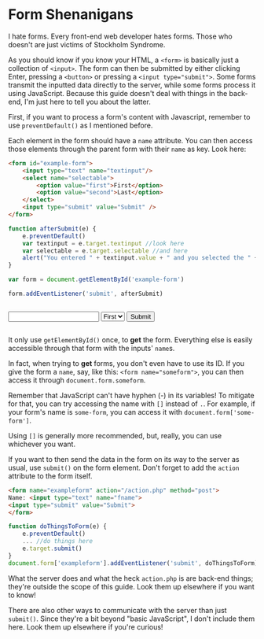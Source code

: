 # Form Shenanigans
I hate forms. Every front-end web developer hates forms. Those who doesn't are just victims of Stockholm Syndrome.

As you should know if you know your HTML, a `<form>` is basically just a collection of `<input>`. The form can then be submitted by either clicking Enter, pressing a `<button>` or pressing a `<input type="submit">`. Some forms transmit the inputted data directly to the server, while some forms process it using JavaScript. Because this guide doesn't deal with things in the back-end, I'm just here to tell you about the latter.

First, if you want to process a form's content with Javascript, remember to use `preventDefault()` as I mentioned before.

Each element in the form should have a `name` attribute. You can then access those elements through the parent form with their `name` as key. Look here:

```html
<form id="example-form">
	<input type="text" name="textinput"/>
	<select name="selectable">
		<option value="first">First</option>
		<option value="second">Last</option>
	</select>
	<input type="submit" value="Submit" />
</form>
```

```js
function afterSubmit(e) {
	e.preventDefault()
	var textinput = e.target.textinput //look here
	var selectable = e.target.selectable //and here
	alert("You entered " + textinput.value + " and you selected the " + selectable.value + " option.") 
}

var form = document.getElementById('example-form')

form.addEventListener('submit', afterSubmit)
```

<form style="margin: 2em 0;" id="example-form">
	<input type="text" name="textinput"/>
	<select name="selectable">
		<option value="first">First</option>
		<option value="second">Last</option>
	</select>
	<input type="submit" value="Submit" />
</form>

<script>
function afterSubmit(e) {
	e.preventDefault()
	var textinput = e.target.textinput
	var selectable = e.target.selectable
	alert("You entered " + textinput.value + " and you selected the " + selectable.value + " option.") 
}
var form = document.getElementById('example-form')
form.addEventListener('submit', afterSubmit)
</script>

It only use `getElementById()` once, to **get** the form. Everything else is easily accessible through that form with the inputs' `name`s.

In fact, when trying to **get** forms, you don't even have to use its ID. If you give the form a `name`, say, like this: `<form name="someform">`, you can then access it through `document.form.someform`.

Remember that JavaScript can't have hyphen (-) in its variables! To mitigate for that, you can try accessing the name with `[]` instead of `.`. For example, if your form's name is `some-form`, you can access it with `document.form['some-form']`.

Using `[]` is generally more recommended, but, really, you can use whichever you want.

If you want to then send the data in the form on its way to the server as usual, use `submit()` on the form element. Don't forget to add the `action` attribute to the form itself.

```html
<form name="exampleform" action="/action.php" method="post">
Name: <input type="text" name="fname">
<input type="submit" value="Submit">
</form>
```

```js
function doThingsToForm(e) {
	e.preventDefault()
	... //do things here
	e.target.submit()
}
document.form['exampleform'].addEventListener('submit', doThingsToForm)
```

What the server does and what the heck `action.php` is are back-end things; they're outside the scope of this guide. Look them up elsewhere if you want to know!

There are also other ways to communicate with the server than just `submit()`. Since they're a bit beyond "basic JavaScript", I don't include them here. Look them up elsewhere if you're curious!